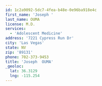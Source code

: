 ```yaml
---
id: 1c2a9092-5dc7-4fea-b48e-0e96ba918e4c
first_name: 'Joseph '
last_name: OUMA
license: M.D.
services:
  - 'Adolescent Medicine'
address: '7221 Cypress Run Dr'
city: 'Las Vegas'
state: NV
zip: '89131'
phone: 702-373-9453
title: 'Joseph  OUMA'
_geoloc:
  lat: 36.3129
  lng: -115.254
---
```

